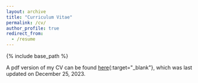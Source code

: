 ```yaml
---
layout: archive
title: "Curriculum Vitae"
permalink: /cv/
author_profile: true
redirect_from:
  - /resume
---
```


{% include base_path %}

A pdf version of my CV can be found [here](http://ziruichen11.github.io/files/ZiruiChenCV.pdf){:target="_blank"}, which was last updated on December 25, 2023.
